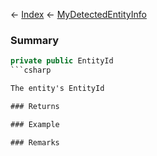 ← [Index](Api-Index) ← [MyDetectedEntityInfo](Sandbox.ModAPI.Ingame.MyDetectedEntityInfo)

### Summary

```csharp
private public EntityId
```csharp

The entity's EntityId

### Returns

### Example

### Remarks

